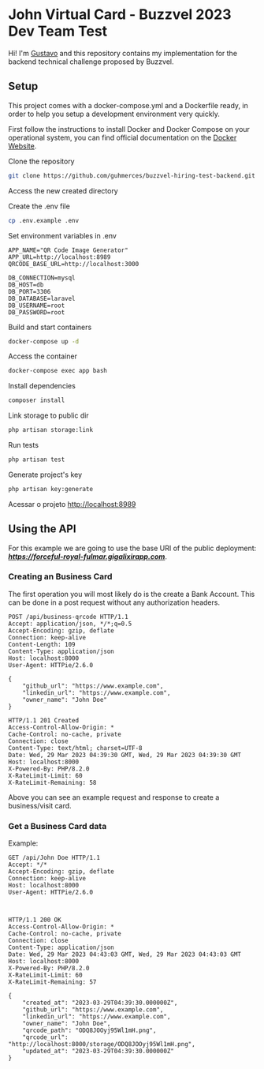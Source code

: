 
# John Virtual Card - Buzzvel 2023 Dev Team Test

Hi! I'm [Gustavo](https://github.com/guhmerces) and this repository contains my implementation for the backend technical challenge proposed by Buzzvel.

## Setup

This project comes with a docker-compose.yml and a Dockerfile ready, in order to help you setup a development environment very quickly.

First follow the instructions to install Docker and Docker Compose on your operational system, you can find official documentation on the [Docker Website](https://docs.docker.com).


Clone the repository
```sh
git clone https://github.com/guhmerces/buzzvel-hiring-test-backend.git
```

Access the new created directory


Create the .env file
```sh
cp .env.example .env
```


Set environment variables in .env
```dosini
APP_NAME="QR Code Image Generator"
APP_URL=http://localhost:8989
QRCODE_BASE_URL=http://localhost:3000

DB_CONNECTION=mysql
DB_HOST=db
DB_PORT=3306
DB_DATABASE=laravel
DB_USERNAME=root
DB_PASSWORD=root
```


Build and start containers
```sh
docker-compose up -d
```

Access the container
```sh
docker-compose exec app bash
```

Install dependencies
```sh
composer install
```

Link storage to public dir
```sh
php artisan storage:link
```

Run tests
```sh
php artisan test
```

Generate project's key
```sh
php artisan key:generate
```


Acessar o projeto
[http://localhost:8989](http://localhost:8989)

## Using the API

For this example we are going to use the base URI of the public deployment: ***https://forceful-royal-fulmar.gigalixirapp.com***.

### Creating an Business Card

The first operation you will most likely do is the create a Bank Account. This can be done in a post request without any authorization headers.

```
POST /api/business-qrcode HTTP/1.1
Accept: application/json, */*;q=0.5
Accept-Encoding: gzip, deflate
Connection: keep-alive
Content-Length: 109
Content-Type: application/json
Host: localhost:8000
User-Agent: HTTPie/2.6.0

{
    "github_url": "https://www.example.com",
    "linkedin_url": "https://www.example.com",
    "owner_name": "John Doe"
}

HTTP/1.1 201 Created
Access-Control-Allow-Origin: *
Cache-Control: no-cache, private
Connection: close
Content-Type: text/html; charset=UTF-8
Date: Wed, 29 Mar 2023 04:39:30 GMT, Wed, 29 Mar 2023 04:39:30 GMT
Host: localhost:8000
X-Powered-By: PHP/8.2.0
X-RateLimit-Limit: 60
X-RateLimit-Remaining: 58

```
Above you can see an example request and response to create a business/visit card.

### Get a Business Card data

Example:

```
GET /api/John Doe HTTP/1.1
Accept: */*
Accept-Encoding: gzip, deflate
Connection: keep-alive
Host: localhost:8000
User-Agent: HTTPie/2.6.0



HTTP/1.1 200 OK
Access-Control-Allow-Origin: *
Cache-Control: no-cache, private
Connection: close
Content-Type: application/json
Date: Wed, 29 Mar 2023 04:43:03 GMT, Wed, 29 Mar 2023 04:43:03 GMT
Host: localhost:8000
X-Powered-By: PHP/8.2.0
X-RateLimit-Limit: 60
X-RateLimit-Remaining: 57

{
    "created_at": "2023-03-29T04:39:30.000000Z",
    "github_url": "https://www.example.com",
    "linkedin_url": "https://www.example.com",
    "owner_name": "John Doe",
    "qrcode_path": "ODQ8JOOyj95Wl1mH.png",
    "qrcode_url": "http://localhost:8000/storage/ODQ8JOOyj95Wl1mH.png",
    "updated_at": "2023-03-29T04:39:30.000000Z"
}

```
